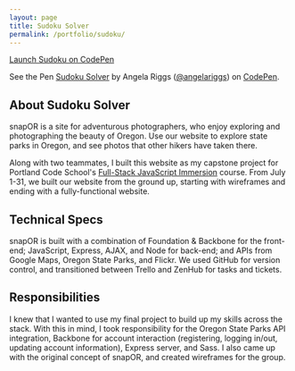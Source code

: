 ```yaml
---
layout: page
title: Sudoku Solver
permalink: /portfolio/sudoku/
---
```

  
<p><a href='http://codepen.io/angelariggs/full/JdpqGW/'>Launch Sudoku on CodePen</a></p>

<div id='sudoku-embed'>
	<p data-height="300" data-theme-id="0" data-slug-hash="JdpqGW" data-default-tab="result" data-user="angelariggs" class='codepen'>See the Pen <a href='http://codepen.io/angelariggs/pen/JdpqGW/'>Sudoku Solver</a> by Angela Riggs (<a href='http://codepen.io/angelariggs'>@angelariggs</a>) on <a href='http://codepen.io'>CodePen</a>.</p>
	<script async src="//assets.codepen.io/assets/embed/ei.js"></script>
</div>

<h2 class='project-sec-header'>About Sudoku Solver</h2>
<p>snapOR is a site for adventurous photographers, who enjoy exploring and photographing the beauty of Oregon. Use our website to explore state parks in Oregon, and see photos that other hikers have taken there.</p>
<p>Along with two teammates, I built this website as my capstone project for Portland Code School's <a href='http://www.portlandcodeschool.com/javascriptimmersion/'>Full-Stack JavaScript Immersion</a> course. From July 1-31, we built our website from the ground up, starting with wireframes and ending with a fully-functional website.</p>

<h2 class='project-sec-header'>Technical Specs</h2>
<p>snapOR is built with a combination of Foundation & Backbone for the front-end; JavaScript, Express, AJAX, and Node for back-end; and APIs from Google Maps, Oregon State Parks, and Flickr. We used GitHub for version control, and transitioned between Trello and ZenHub for tasks and tickets.</p>

<h2 class='project-sec-header'>Responsibilities</h2>
<p>I knew that I wanted to use my final project to build up my skills across the stack. With this in mind, I took responsibility for the Oregon State Parks API integration, Backbone for account interaction (registering, logging in/out, updating account information), Express server, and Sass. I also came up with the original concept of snapOR, and created wireframes for the group.</p>